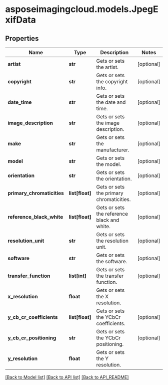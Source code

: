 # asposeimagingcloud.models.JpegExifData

## Properties
Name | Type | Description | Notes
------------ | ------------- | ------------- | -------------
**artist** | **str** | Gets or sets the artist. | [optional] 
**copyright** | **str** | Gets or sets the copyright info. | [optional] 
**date_time** | **str** | Gets or sets the date and time. | [optional] 
**image_description** | **str** | Gets or sets the image description. | [optional] 
**make** | **str** | Gets or sets the manufacturer. | [optional] 
**model** | **str** | Gets or sets the model. | [optional] 
**orientation** | **str** | Gets or sets the orientation. | [optional] 
**primary_chromaticities** | **list[float]** | Gets or sets the primary chromaticities. | [optional] 
**reference_black_white** | **list[float]** | Gets or sets the reference black and white. | [optional] 
**resolution_unit** | **str** | Gets or sets the resolution unit. | [optional] 
**software** | **str** | Gets or sets the software. | [optional] 
**transfer_function** | **list[int]** | Gets or sets the transfer function. | [optional] 
**x_resolution** | **float** | Gets or sets the X resolution. | 
**y_cb_cr_coefficients** | **list[float]** | Gets or sets the YCbCr coefficients. | [optional] 
**y_cb_cr_positioning** | **str** | Gets or sets the YCbCr positioning. | [optional] 
**y_resolution** | **float** | Gets or sets the Y resolution. | 

[[Back to Model list]](API_README.md#documentation-for-models) [[Back to API list]](API_README.md#documentation-for-api-endpoints) [[Back to API_README]](API_README.md)


